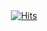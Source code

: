 

<div align="center">
  <a href="https://github.com/doyeon01">
    <img src="https://hits.seeyoufarm.com/api/count/incr/badge.svg?url=https%3A%2F%2Fgithub.com%2Fdoyeon01&count_bg=%2391D4F1&title_bg=%23D6E9F1&icon=&icon_color=%23E7E7E7&title=%F0%9F%8C%B1hits+&edge_flat=false" alt="Hits">
  </a>
</div>



